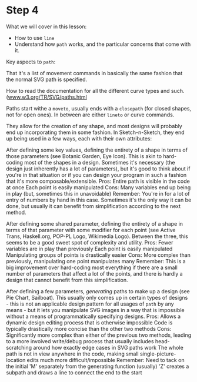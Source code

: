 # Step 4

What we will cover in this lesson:

- How to use `line`
- Understand how `path` works, and the particular concerns that come with it.

Key aspects to `path`:

That it's a list of movement commands in basically the same fashion that the
normal SVG path is specified.

How to read the documentation for all the different curve types and such.
(www.w3.org/TR/SVG/paths.html

Paths start withe a `moveto`, usually ends with a `closepath` (for closed
shapes, not for open ones). In between are either `lineto` or curve commands.

They allow for the creation of any shape, and most designs will probably end up
incorporating them in some fashion. In Sketch-n-Sketch, they end up being used
in a few ways, each with their own attributes:

After defining some key values, defining the entirety of a shape in terms of
those parameters (see Botanic Garden, Eye Icon). This is akin to hard-coding
most of the shapes in a design. Sometimes it's necessary (the design just
inherently has a lot of parameters), but it's good to think about if you're in
that situation or if you can design your program in such a fashion that it's
more composable/extensible.
Pros: 
    Entire path is visible in the code at once
    Each point is easily manipulated
Cons:
    Many variables end up being in play (but, sometimes this in unavoidable)
Remember:
    You're in for a lot of entry of numbers by hand in this case. Sometimes it's
    the only way it can be done, but usually it can benefit from simplification
    according to the next method.

After defining some shared parameter, defining the entirety of a shape in terms
of that parameter with some modifier for each point (see Active Trans,
Haskell.org, POP-PL Logo, Wikimedia Logo). Between the three, this seems to be a
good sweet spot of complexity and utility.
Pros:
    Fewer variables are in play than previously
    Each point is easily manipulated
    Manipulating groups of points is drastically easier
Cons:
    More complex than previously, manipulating one point manipulates many
Remember:
    This is a big improvement over hard-coding most everything if there are a
    small number of parameters that affect a lot of the points, and there is
    hardly a design that cannot benefit from this simplification.

After defining a few parameters, *generating* paths to make up a design (see Pie
Chart, Sailboat). This usually only comes up in certain types of designs - this
is not an applicable design pattern for all usages of `path` by any means - but
it lets you manipulate SVG images in a way that is impossible without a means of
programmatically specifying designs.
Pros:
    Allows a dynamic design editing process that is otherwise impossible
    Code is typically drastically more concise than the other two methods
Cons:
    Significantly more complex than either of the previous two methods, leading
    to a more involved write/debug process that usually includes head-scratching
    around how exactly edge cases in SVG paths work
    The whole path is not in view anywhere in the code, making small
    single-picture-location edits much more difficult/impossible
Remember:
    Need to tack on the initial 'M' separately from the generating function
    (usually)
    'Z' creates a subpath and draws a line to connect the end to the start
